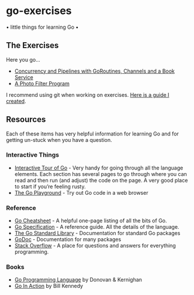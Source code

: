 # go-exercises

• little things for learning Go •

## The Exercises

Here you go...

- [Concurrency and Pipelines with GoRoutines, Channels and a Book Service](./books/README.md)
- [A Photo Filter Program](./photofilter/README.md)

I recommend using git when working on exercises. [Here is a guide I created](./README-git-ftw.md).

## Resources

Each of these items has very helpful information for learning Go and for getting un-stuck when you have a question.

### Interactive Things

- [Interactive Tour of Go](https://tour.golang.org/list) - Very handy for going through all the language elements. Each section has several pages to go through where you can read and then run (and adjust) the code on the page. A very good place to start if you’re feeling rusty.
- [The Go Playground](https://play.golang.com/) - Try out Go code in a web browser

### Reference

- [Go Cheatsheet](https://devhints.io/go) - A helpful one-page listing of all the bits of Go.
- [Go Specification](https://golang.org/ref/spec) - A reference guide. All the details of the language.
- [The Go Standard Library](https://golang.org/pkg/) - Documentation for standard Go packages
- [GoDoc](https://godoc.org/) - Documentation for many packages 
- [Stack Overflow](https://stackoverflow.com/) - A place for questions and answers for everything programming.

### Books

- [Go Programming Language](https://www.gopl.io/) by Donovan & Kernighan
- [Go In Action](https://www.manning.com/books/go-in-action) by Bill Kennedy
